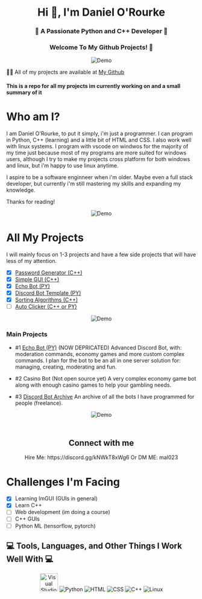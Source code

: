 <h1 align="center">Hi 👋, I'm Daniel O'Rourke</h1>
<h3 align="center">🚀 A Passionate Python and C++ Developer 🚀</h3>
<h3 align="center">Welcome To My Github Projects! 👋</h3>

<div align="center">
  <img src="https://user-images.githubusercontent.com/73097560/115834477-dbab4500-a447-11eb-908a-139a6edaec5c.gif" alt="Demo" />
</div>

👨‍💻 All of my projects are available at [My Github](https://github.com/DanielOrourke02)

#### This is a repo for all my projects im currently working on and a small summary of it

# Who am I?

I am Daniel O'Rourke, to put it simply, i'm just a programmer. I can program in Python, C++ (learning) and a little bit of HTML and CSS. I also work well with linux systems. I program with vscode on windwos for the majority of my time just because most of my programs are more suited for windows users, although I try to make my projects cross platform for both windows and linux, but i'm happy to use linux anytime.

I aspire to be a software enginneer when i'm older. Maybe even a full stack developer, but currently i'm still mastering my skills and expanding my knowledge.

Thanks for reading!

<div align="center">
  <img src="https://user-images.githubusercontent.com/73097560/115834477-dbab4500-a447-11eb-908a-139a6edaec5c.gif" alt="Demo" />
</div>

# All My Projects

I will mainly focus on 1-3 projects and have a few side projects that will have less of my attention.

 - [x] [Password Generator (C++)](https://github.com/DanielOrourke02/Password-Generator)
 - [x] [Simple GUI (C++)](https://github.com/DanielOrourke02/Simple-GUI)
 - [x] [Echo Bot (PY)](https://github.com/DanielOrourke02/Echo)
 - [x] [Discord Bot Template (PY)](https://github.com/DanielOrourke02/Discord-Template)
 - [x] [Sorting Algorithms (C++)](https://github.com/DanielOrourke02/number-crucnher)
 - [ ] [Auto Clicker (C++ or PY)]()

<div align="center">
  <img src="https://user-images.githubusercontent.com/73097560/115834477-dbab4500-a447-11eb-908a-139a6edaec5c.gif" alt="Demo" />
</div>

### Main Projects

 - #1 [Echo Bot (PY)](https://github.com/DanielOrourke02/Echo) (NOW DEPRICATED)
Advanced Discord Bot, with: moderation commands, economy games and more custom complex commands. I plan for the bot to be an all in one server solution for: managing, creating, moderating and fun.

 - #2 Casino Bot (Not open source yet)
A very complex economy game bot along with enough casino games to help your gambling needs.

 - #3 [Discord Bot Archive](https://github.com/DanielOrourke02/Discord-Bots)
An archive of all the bots I have programmed for people (freelance).

<div align="center">
  <img src="https://user-images.githubusercontent.com/73097560/115834477-dbab4500-a447-11eb-908a-139a6edaec5c.gif" alt="Demo" />
</div>


<h2 align="center">
  <br>
  Connect with me
  <br>
</h2>

<p align="center">Hire Me: https://discord.gg/kNWkT8xWg6 Or DM ME: mal023</p>

# Challenges I'm Facing

 - [x] Learning ImGUI (GUIs in general)
 - [x] Learn C++
 - [ ] Web development (im doing a course)
 - [ ] C++ GUIs
 - [ ] Python ML (tensorflow, pytorch)

## 💻 Tools, Languages, and Other Things I Work Well With 💻

<div align="center">
  <img src="images/Visual_Studio_Icon_2019.svg.png" width="48" height="48" alt="Visual Studio" />
  <img src="images/python.png" alt="Python" />
  <img src="images/html.png" alt="HTML" />
  <img src="images/css.png" alt="CSS" />
  <img src="images/C++.png" alt="C++" />
  <img src="images/linux.png" alt="Linux" />
</div>

